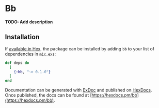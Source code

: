 # Bb

**TODO: Add description**

## Installation

If [available in Hex](https://hex.pm/docs/publish), the package can be installed
by adding `bb` to your list of dependencies in `mix.exs`:

```elixir
def deps do
  [
    {:bb, "~> 0.1.0"}
  ]
end
```

Documentation can be generated with [ExDoc](https://github.com/elixir-lang/ex_doc)
and published on [HexDocs](https://hexdocs.pm). Once published, the docs can
be found at [https://hexdocs.pm/bb](https://hexdocs.pm/bb).

